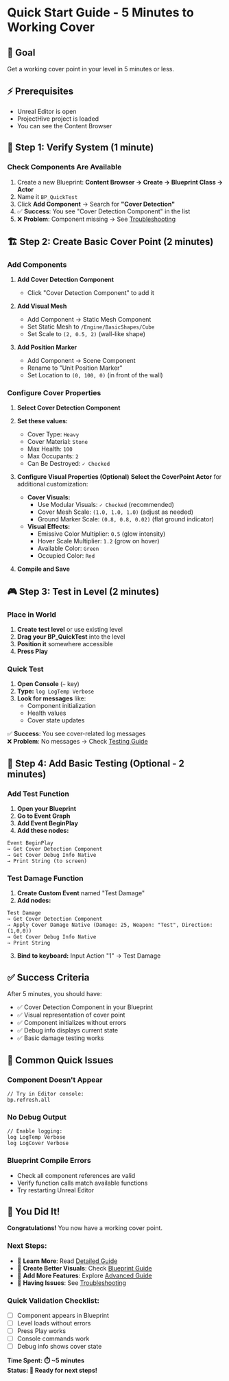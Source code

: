 # Quick Start Guide - 5 Minutes to Working Cover

## 🎯 Goal
Get a working cover point in your level in 5 minutes or less.

## ⚡ Prerequisites
- Unreal Editor is open
- ProjectHive project is loaded
- You can see the Content Browser

## 🚀 Step 1: Verify System (1 minute)

### Check Components Are Available
1. Create a new Blueprint: **Content Browser → Create → Blueprint Class → Actor**
2. Name it `BP_QuickTest`
3. Click **Add Component** → Search for **"Cover Detection"**
4. ✅ **Success**: You see "Cover Detection Component" in the list
5. ❌ **Problem**: Component missing → See [Troubleshooting](Examples/Troubleshooting.md)

## 🏗️ Step 2: Create Basic Cover Point (2 minutes)

### Add Components
1. **Add Cover Detection Component**
   - Click "Cover Detection Component" to add it

2. **Add Visual Mesh**
   - Add Component → Static Mesh Component
   - Set Static Mesh to `/Engine/BasicShapes/Cube` 
   - Set Scale to `(2, 0.5, 2)` (wall-like shape)

3. **Add Position Marker**
   - Add Component → Scene Component
   - Rename to "Unit Position Marker"
   - Set Location to `(0, 100, 0)` (in front of the wall)

### Configure Cover Properties
1. **Select Cover Detection Component**
2. **Set these values:**
   - Cover Type: `Heavy`
   - Cover Material: `Stone`
   - Max Health: `100`
   - Max Occupants: `2`
   - Can Be Destroyed: `✓ Checked`

3. **Configure Visual Properties (Optional)**
   **Select the CoverPoint Actor** for additional customization:
   - **Cover Visuals:**
     - Use Modular Visuals: `✓ Checked` (recommended)
     - Cover Mesh Scale: `(1.0, 1.0, 1.0)` (adjust as needed)
     - Ground Marker Scale: `(0.8, 0.8, 0.02)` (flat ground indicator)
   - **Visual Effects:**
     - Emissive Color Multiplier: `0.5` (glow intensity)
     - Hover Scale Multiplier: `1.2` (grow on hover)
     - Available Color: `Green`
     - Occupied Color: `Red`

4. **Compile and Save**

## 🎮 Step 3: Test in Level (2 minutes)

### Place in World
1. **Create test level** or use existing level
2. **Drag your BP_QuickTest** into the level
3. **Position it** somewhere accessible
4. **Press Play**

### Quick Test
1. **Open Console** (` ~ ` key)
2. **Type:** `log LogTemp Verbose`
3. **Look for messages** like:
   - Component initialization
   - Health values
   - Cover state updates

✅ **Success**: You see cover-related log messages  
❌ **Problem**: No messages → Check [Testing Guide](04_Testing.md)

## 🔧 Step 4: Add Basic Testing (Optional - 2 minutes)

### Add Test Function
1. **Open your Blueprint**
2. **Go to Event Graph**
3. **Add Event BeginPlay**
4. **Add these nodes:**

```blueprint
Event BeginPlay
→ Get Cover Detection Component
→ Get Cover Debug Info Native
→ Print String (to screen)
```

### Test Damage Function
1. **Create Custom Event** named "Test Damage"
2. **Add nodes:**

```blueprint
Test Damage
→ Get Cover Detection Component  
→ Apply Cover Damage Native (Damage: 25, Weapon: "Test", Direction: (1,0,0))
→ Get Cover Debug Info Native
→ Print String
```

3. **Bind to keyboard:** Input Action "1" → Test Damage

## ✅ Success Criteria

After 5 minutes, you should have:
- ✅ Cover Detection Component in your Blueprint
- ✅ Visual representation of cover point
- ✅ Component initializes without errors
- ✅ Debug info displays current state
- ✅ Basic damage testing works

## 🚨 Common Quick Issues

### Component Doesn't Appear
```console
// Try in Editor console:
bp.refresh.all
```

### No Debug Output
```console
// Enable logging:
log LogTemp Verbose
log LogCover Verbose
```

### Blueprint Compile Errors
- Check all component references are valid
- Verify function calls match available functions
- Try restarting Unreal Editor

## 🎉 You Did It!

**Congratulations!** You now have a working cover point. 

### Next Steps:
- 📖 **Learn More**: Read [Detailed Guide](02_DetailedGuide.md)
- 🎨 **Create Better Visuals**: Check [Blueprint Guide](03_BlueprintGuide.md)  
- 🔧 **Add More Features**: Explore [Advanced Guide](05_Advanced.md)
- 🐛 **Having Issues**: See [Troubleshooting](Examples/Troubleshooting.md)

### Quick Validation Checklist:
- [ ] Component appears in Blueprint
- [ ] Level loads without errors
- [ ] Press Play works
- [ ] Console commands work
- [ ] Debug info shows cover state

**Time Spent: ⏱️ ~5 minutes**  
**Status: 🎯 Ready for next steps!**
